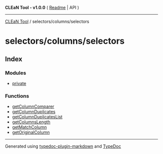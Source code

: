 **CLEaN Tool - v1.0.0** ( [Readme](../../../README.md) \| API )

***

[CLEaN Tool](../../../modules.md) / selectors/columns/selectors

# selectors/columns/selectors

## Index

### Modules

- [private](private/README.md)

### Functions

- [getColumnComparer](functions/getColumnComparer.md)
- [getColumnDuplicates](functions/getColumnDuplicates.md)
- [getColumnDuplicatesList](functions/getColumnDuplicatesList.md)
- [getColumnsLength](functions/getColumnsLength.md)
- [getMatchColumn](functions/getMatchColumn.md)
- [getOriginalColumn](functions/getOriginalColumn.md)

***

Generated using [typedoc-plugin-markdown](https://www.npmjs.com/package/typedoc-plugin-markdown) and [TypeDoc](https://typedoc.org/)

